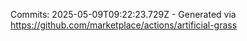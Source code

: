 Commits: 2025-05-09T09:22:23.729Z - Generated via https://github.com/marketplace/actions/artificial-grass
<br>
